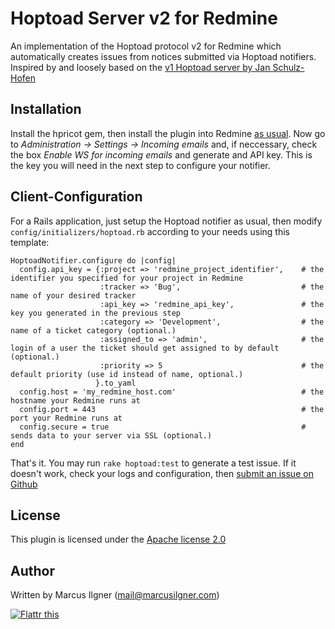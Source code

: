 # Hoptoad Server v2 for Redmine

An implementation of the Hoptoad protocol v2 for Redmine which automatically creates issues from notices submitted via Hoptoad notifiers.
Inspired by and loosely based on the [v1 Hoptoad server by Jan Schulz-Hofen](https://github.com/yeah/redmine_hoptoad_server)


## Installation

Install the hpricot gem, then install the plugin into Redmine [as usual](http://www.redmine.org/projects/redmine/wiki/Plugins).
Now go to _Administration -> Settings -> Incoming emails_ and, if neccessary, check the box _Enable WS for incoming emails_ and generate and API key. This is the key you will need in the next step to configure your notifier.


## Client-Configuration

For a Rails application, just setup the Hoptoad notifier as usual, then modify `config/initializers/hoptoad.rb` according to your needs using this template:

	HoptoadNotifier.configure do |config|
	  config.api_key = {:project => 'redmine_project_identifier',    # the identifier you specified for your project in Redmine
	                    :tracker => 'Bug',                           # the name of your desired tracker
	                    :api_key => 'redmine_api_key',               # the key you generated in the previous step
	                    :category => 'Development',                  # the name of a ticket category (optional.)
	                    :assigned_to => 'admin',                     # the login of a user the ticket should get assigned to by default (optional.)
	                    :priority => 5                               # the default priority (use id instead of name, optional.)
	                   }.to_yaml
	  config.host = 'my_redmine_host.com'                            # the hostname your Redmine runs at
	  config.port = 443                                              # the port your Redmine runs at
	  config.secure = true                                           # sends data to your server via SSL (optional.)
	end

That's it. You may run `rake hoptoad:test` to generate a test issue.
If it doesn't work, check your logs and configuration, then [submit an issue on Github](https://github.com/milgner/redmine_hoptoad_server_v2/issues)


## License

This plugin is licensed under the [Apache license 2.0](http://www.apache.org/licenses/LICENSE-2.0.html)


## Author

Written by Marcus Ilgner (mail@marcusilgner.com)

[![Flattr this](http://api.flattr.com/button/flattr-badge-large.png)](http://flattr.com/thing/307397/Hoptoad-server-plugin-for-the-Redmine-issue-tracker)